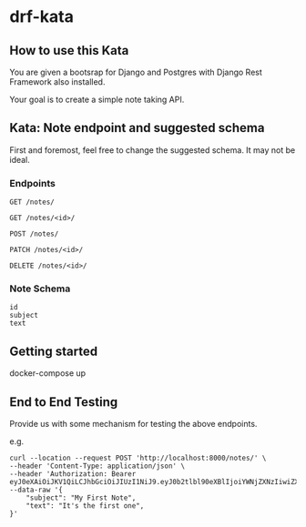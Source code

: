 # drf-kata

## How to use this Kata

You are given a bootsrap for Django and Postgres with Django Rest Framework also installed.

Your goal is to create a simple note taking API.

## Kata: Note endpoint and suggested schema

First and foremost, feel free to change the suggested schema. It may not be ideal.

### Endpoints

`GET /notes/`

`GET /notes/<id>/`

`POST /notes/`

`PATCH /notes/<id>/`

`DELETE /notes/<id>/`

### Note Schema

```
id
subject
text
```

## Getting started

docker-compose up

## End to End Testing

Provide us with some mechanism for testing the above endpoints.

e.g. 
```
curl --location --request POST 'http://localhost:8000/notes/' \
--header 'Content-Type: application/json' \
--header 'Authorization: Bearer eyJ0eXAiOiJKV1QiLCJhbGciOiJIUzI1NiJ9.eyJ0b2tlbl90eXBlIjoiYWNjZXNzIiwiZXhwIjoxNjMyMzMyNjA1LCJqdGkiOiIyMDJiOGVmNWQzMjg0YjhlYTExZWUyNjk1N2VmZDcwMCIsInVzZXJfaWQiOjI3LCJwcm9maWxlIjp7InNpZCI6IjU4NjQ1ZDIzLTU1NzgtNGYzYy04N2U5LTdlYjAzZDA3MmE0ZiJ9fQ.OfeOIRBWp0yIuFg7Er_GrwPPshozyxAaB_pxiKfRSGM
--data-raw '{   
    "subject": "My First Note",
    "text": "It's the first one",
}'
```
